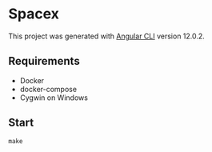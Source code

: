# Spacex

This project was generated with [Angular CLI](https://github.com/angular/angular-cli) version 12.0.2.

## Requirements
- Docker
- docker-compose
- Cygwin on Windows

## Start

```make```
